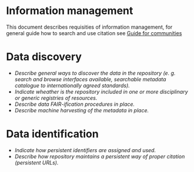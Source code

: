 
# Information management

This document describes requisities of information management, for general guide how to search and use citation see [Guide for communities](../guides/for-communities.md)

# Data discovery

- *Describe general ways to discover the data in the repository (e. g. search and browse interfaces available, searchable metadata catalogue to internationally agreed standards).*
- *Indicate wheather is the repository included in one or more disciplinary or generic registries of resources.*
- *Describe data FAIR-ification procedures in place.*
- *Describe machine harvesting of the metadata in place.*

# Data identification

- *Indicate how persistent identifiers are assigned and used.*
- *Describe how repository maintains a persistent way of proper citation (persistent URLs).*


